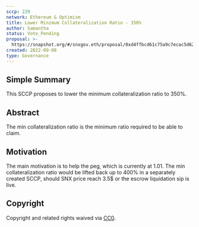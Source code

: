 ```yaml
---
sccp: 229
network: Ethereum & Optimism
title: Lower Minimum Collateralization Ratio - 350%
author: Samantha
status: Vote_Pending
proposal: >-
  https://snapshot.org/#/snxgov.eth/proposal/0xd4ffbcd61c75a9c7ecac5d621c59d8d3738cd34ea3cd6f44a9fe5fadad41d02c
created: 2022-09-08
type: Governance
---
```


## Simple Summary

<!--"If you can't explain it simply, you don't understand it well enough." Provide a simplified and layman-accessible explanation of the SCCP.-->

This SCCP proposes to lower the minimum collateralization ratio to 350%.

## Abstract

<!--A short (~200 word) description of the variable change proposed.-->

The min collateralization ratio is the minimum ratio required to be able to claim.

## Motivation

<!--The motivation is critical for SCCPs that want to update variables within Synthetix. It should clearly explain why the existing variable is not incentive aligned. SCCP submissions without sufficient motivation may be rejected outright.-->

The main motivation is to help the peg, which is currently at 1.01.
The min collateralization  ratio would be lifted back up to 400% in a separately created SCCP, should SNX price reach 3.5$ or the escrow liquidation sip is live.

## Copyright

Copyright and related rights waived via [CC0](https://creativecommons.org/publicdomain/zero/1.0/).
